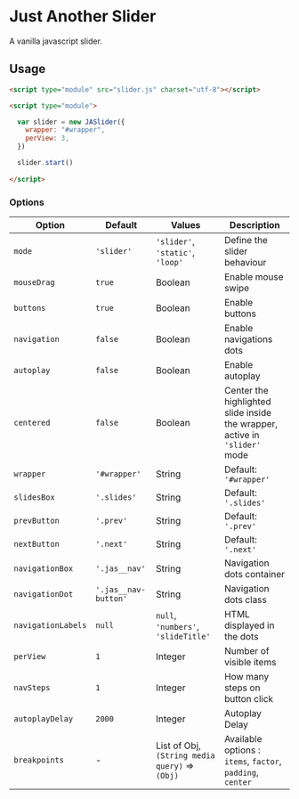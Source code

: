 # Just Another Slider

A vanilla javascript slider.

## Usage
```html
<script type="module" src="slider.js" charset="utf-8"></script>

<script type="module">

  var slider = new JASlider({
    wrapper: "#wrapper",
    perView: 3,
  })

  slider.start()
  
</script>
```

### Options

Option | Default | Values | Description
---- | ---- | ---- | ----
`mode` | `'slider'` | `'slider'`, `'static'`, `'loop'` | Define the slider behaviour
`mouseDrag` | `true` | Boolean | Enable mouse swipe
`buttons` | `true` | Boolean | Enable buttons
`navigation` | `false` | Boolean | Enable navigations dots
`autoplay` | `false` | Boolean | Enable autoplay
`centered` | `false` | Boolean | Center the highlighted slide inside the wrapper, active in `'slider'` mode
`wrapper` | `'#wrapper'` | String | Default: `'#wrapper'`
`slidesBox` | `'.slides'` | String | Default: `'.slides'`
`prevButton` | `'.prev'` | String | Default: `'.prev'`
`nextButton` | `'.next'` | String | Default: `'.next'`
`navigationBox` | `'.jas__nav'` | String | Navigation dots container
`navigationDot` | `'.jas__nav-button'` | String | Navigation dots class
`navigationLabels` | `null` | `null`, `'numbers'`, `'slideTitle'` | HTML displayed in the dots
`perView` | `1` | Integer | Number of visible items
`navSteps` | `1` | Integer | How many steps on button click
`autoplayDelay` | `2000` | Integer | Autoplay Delay
`breakpoints` | - | List of Obj, `(String media query)` => `(Obj)` | Available options : `items`, `factor`, `padding`, `center`
